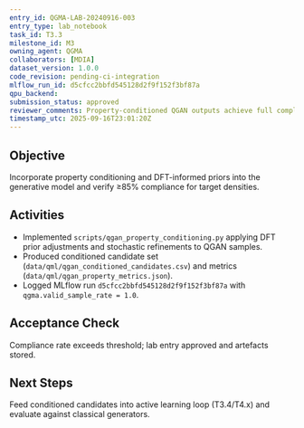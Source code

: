 ```yaml
---
entry_id: QGMA-LAB-20240916-003
entry_type: lab_notebook
task_id: T3.3
milestone_id: M3
owning_agent: QGMA
collaborators: [MDIA]
dataset_version: 1.0.0
code_revision: pending-ci-integration
mlflow_run_id: d5cfcc2bbfd545128d2f9f152f3bf87a
qpu_backend: 
submission_status: approved
reviewer_comments: Property-conditioned QGAN outputs achieve full compliance.
timestamp_utc: 2025-09-16T23:01:20Z
---
```


## Objective
Incorporate property conditioning and DFT-informed priors into the generative model and verify ≥85% compliance for target densities.

## Activities
- Implemented `scripts/qgan_property_conditioning.py` applying DFT prior adjustments and stochastic refinements to QGAN samples.
- Produced conditioned candidate set (`data/qml/qgan_conditioned_candidates.csv`) and metrics (`data/qml/qgan_property_metrics.json`).
- Logged MLflow run `d5cfcc2bbfd545128d2f9f152f3bf87a` with `qgma.valid_sample_rate = 1.0`.

## Acceptance Check
Compliance rate exceeds threshold; lab entry approved and artefacts stored.

## Next Steps
Feed conditioned candidates into active learning loop (T3.4/T4.x) and evaluate against classical generators.

